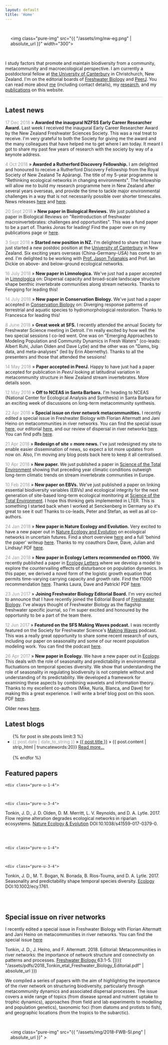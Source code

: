 ```yaml
---
layout: default
title: 'Home'
---
```


<style>
    .l-box {
        padding: 2em;
        }
</style>

<div class="pure-g">
<div class="pure-u-1-2" >

<div class="vh">
<div class="l-box">
<!-- pure-img makes image scalable-->

<!-- <img class="pure-img" src="website_nw.png" size="300px"> -->

<!-- <iframe src="{{ "assets/network/network.html" | absolute_url }}" width="300px" height="300px" frameBorder="0" style=" border-width:0 "> -->
<!-- </iframe> -->

<img class="pure-img" src="{{ "/assets/img/nw-eg.png" | absolute_url }}" width="300">


</div>
</div>

</div>

<div class="pure-u-1-2" >

<div class="vh">

<p>I study factors that promote and maintain biodiversity from a community, metacommunity and macroecological perspective. I am currently a postdoctoral fellow at <a href="https://www.canterbury.ac.nz/">the University of Canterbury</a> in Christchurch, New Zealand. I'm on the editorial boards of <a href="http://onlinelibrary.wiley.com/journal/10.1111/(ISSN)1365-2427">Freshwater Biology</a> and <a href="https://peerj.com/">PeerJ</a>. You can read more about <a href="/about">me</a> (including contact details), my <a href="/research">research</a>, and my <a href="/publications">publications</a> on this website. 
</p>

</div>
</div>
</div>

<hr style="height: 1px; color:#d5d5d5; border:none; background-color:#d5d5d5;" />

## Latest news

<!-- TEMPLATE:  <span style="color:#999">DATE</span> » **TITLE**-->

<span style="color:#999">17 Dec 2018</span> » **Awarded the inaugural NZFSS Early Career Researcher Award.** Last week I received the inaugural Early Career Researcher Award by the New Zealand Freshwater Sciences Society. This was a real treat to receive. I'm very grateful to both the Society for giving me the award and the many colleagues that have helped me to get where I am today. It meant I got to share my past few years of research with the society by way of a keynote address. 

<span style="color:#999">4 Oct 2018</span> » **Awarded a Rutherford Discovery Fellowship.** I am delighted and honoured to receive a Rutherford Discovery Fellowship from the Royal Society of New Zealand Te Apārangi. The title of my 5-year programme is "Rethinking ecological networks in changing environments". The fellowship will allow me to build my research programme here in New Zealand after several years overseas, and provide the time to tackle major environmental challenges in a way that is not necessarily possible over shorter timescales. News releases [here](https://royalsociety.org.nz/news/2018-rutherford-discovery-fellowships-to-accelerate-research-careers-announced/) and [here](https://www.canterbury.ac.nz/news/2018/uc-ecologist-awarded-800000-to-tackle-major-environmental-challenges.html). 

<span style="color:#999">20 Sept 2018</span> » **New paper in Biological Reviews.** We just published a paper in Biological Reviews on "Reintroduction of freshwater macroinvertebrates: challenges and opportunities". This was a fund paper to be a part of. Thanks Jonas for leading! Find the paper over on my publications page or [here](http://doi.org/10.1111/brv.12458). 

<span style="color:#999">3 Sept 2018</span> » **Started new position in NZ.** I'm delighted to share that I have just started a new postdoc position at the [University of Canterbury](https://www.canterbury.ac.nz/) in New Zealand. Six exciting years overseas (China-Germany-USA) has come to an end. I'm delighted to be working with [Prof. Jason Tylianakis](https://www.tylianakislab.org/) and Prof. Ian Dickie on above- and below-ground ecological networks. 

<span style="color:#999">16 July 2018</span> » **New paper in Limnologica.** We've just had a paper accepted in [Limnologica](https://doi.org/10.1016/j.limno.2018.06.003) on: Dispersal capacity and broad-scale landscape structure shape benthic invertebrate communities along stream networks. Thanks to Fengqing for leading this! 

<span style="color:#999">14 July 2018</span> » **New paper in Conservation Biology.** We've just had a paper accepted in [Conservation Biology](https://doi.org/10.1111/cobi.13176) on: Diverging response patterns of terrestrial and aquatic species to hydromorphological restoration. Thanks to Francesca for leading this! 

<span style="color:#999">8 June 2018</span> » **Great week at SFS.** I recently attended the annual Society for Freshwater Science meeting in Detroit. I'm really excited by how well the two special sessions I co-led went. One was on "Emerging Approaches to Modeling Population and Community Dynamics in Fresh Waters" (co-leads: Albert Ruhi, Julian Olden and Dave Lytle) and the other was on "Dams, big data, and meta-analyses" (led by Erin Abernethy). Thanks to all the presenters and those that attended the sessions!

<span style="color:#999">14 May 2018</span> » **Paper accepted in PeerJ.** Happy to have just had a paper accepted for publication in *PeerJ* looking at latitudinal variation in metacommunity structure in New Zealand stream invertebrates. More details soon. 

<span style="color:#999">12 May 2018</span> » **Off to NCEAS in Santa Barbara.** I'm heading to NCEAS (National Center for Ecological Analysis and Synthesis) in Santa Barbara for an exciting week of discussions on long-term metacommunity synthesis. 

<span style="color:#999">22 Apr 2018</span> » **Special issue on river network metacommunities.** I recently edited a special issue in Freshwater Biology with Florian Altermatt and Jani Heino on metacommunities in river networks. You can find the special issue [here](https://onlinelibrary.wiley.com/toc/13652427/63/1), our editorial [here](http://dx.doi.org/10.1111/fwb.13045), and our review of dispersal in river networks [here](http://dx.doi.org/10.1111/fwb.13037). You can find pdfs [here](publications). 

<span style="color:#999">21 Apr 2018</span> » **Redesign of site = more news.** I've just redesigned my site to enable easier dissemination of news, so expect a lot more updates from now on. Also, I'm moving any blog posts back here to keep it all centralised. 

<span style="color:#999">10 Apr 2018</span> » **New paper.** We just published a paper in [Science of the Total Environment](http://dx.doi.org/10.1016/j.scitotenv.2017.11.242) showing that preceding year climatic conditions outweigh long-term climatic trends on stream invertebrate communities in Europe. 

<span style="color:#999">10 Feb 2018</span> » **New paper on EBVs.** We've just published a paper on linking essential biodiversity variables (EBVs) and ecological integrity for the next generation of site-based long-term ecological monitoring at [Science of the Total Environment](http://dx.doi.org/10.1016/j.scitotenv.2017.08.111). I hope this thinking gets implemented in LTER. This is something I started back when I worked at Senckenberg in Germany so it's great to see it out! Thanks to co-leads, Peter and Stefan, as well as all co-authors. 

<span style="color:#999">24 Jan 2018</span> » **New paper in Nature Ecology and Evolution.** Very excited to have a new paper out in [Nature Ecology and Evolution](http://dx.doi.org/10.1038/s41559-017-0379-0) on ecological networks in uncertain futures. Find a short overview [here](blog/2018/01/24/New-Paper-In-NEE) and a full 'behind the paper' writeup [here](https://natureecoevocommunity.nature.com/users/70479-jonathan-tonkin/posts/22255-networks-degrade-when-river-flows-depart-from-natural). Thanks to my coauthors Dave, Dave, Julian and Lindsay! PDF [here](publications). 

<span style="color:#999">24 Jan 2018</span> » **New paper in Ecology Letters recommended on f1000.** We recently published a paper in [Ecology Letters](http://dx.doi.org/10.1111/ele.12866) where we develop a model to explore the countervailing effects of disturbance on population dynamics. In this paper, we derived a novel form of the logistic growth equation that permits time-varying carrying capacity and growth rate. Find the f1000 recommendation [here](https://f1000.com/prime/732394087). Thanks Laura, Dave and Patrick! PDF [here](publications). 

<span style="color:#999">23 Jun 2017</span> » **Joining Freshwater Biology Editorial Board.** I'm very excited to announce that I have recently joined the Editorial Board of [Freshwater Biology](http://onlinelibrary.wiley.com/journal/10.1111/(ISSN)1365-2427). I've always thought of Freshwater Biology as the flagship freshwater specific journal, so I'm super excited and honoured by the opportunity to be a part of the team there.

<span style="color:#999">12 Jun 2017</span> » **Featured on the SFS Making Waves podcast.** I was recently featured on the Society for Freshwater Science's [Making Waves](http://www.freshwater-science.org/Education-and-Outreach/Media/Podcast.cfm) podcast. This was a really great opportunity to share some recent research of ours, including our paper on seasonality and some of our recent population modeling work. You can find the podcast [here](https://youtu.be/mqnuv6YZBSM).

<span style="color:#999">26 Apr 2017</span> » **New paper in Ecology.** We have a new paper out in [Ecology](http://dx.doi.org/10.1002/ecy.1761). This deals with the role of seasonality and predictability in environmental fluctuations on temporal species diversity. We show that understanding the role of seasonality in regulating biodiversity is not complete without and understanding of its predictability. We developed a framework for examining these aspects by combining wavelets and information theory. Thanks to my excellent co-authors (Mike, Nuria, Blanca, and Dave) for making this a great experience. I will write a brief blog post on this soon. PDF [here](publications).

Older news [here](news).  


## Latest blogs

<ul class="posts">
<!-- the below show's the latest 3 posts and adds a bit of text (first 20 words) from post as well as the title-->
	  {% for post in site.posts limit:3 %}
	    <li><span style="color: #999;" >{{ post.date | date_to_string }}</span> » <a href="{{ post.url }}" title="{{ post.title }}">{{ post.title }}</a> »
	    {{ post.content | strip_html | truncatewords:20}}
	    <a href="{{ post.url }}">Read more...</a></li>
	    <br>
	  {% endfor %}
	</ul>


## Featured papers

<div class="pure-g">
	
	<div class="pure-u-1-4">

<script type="text/javascript" src="https://d1bxh8uas1mnw7.cloudfront.net/assets/embed.js"></script><div class="altmetric-embed" data-badge-type="medium-donut" data-altmetric-id="29523449"></div>
<br>
	</div>
	
	<div class="pure-u-3-4">
			
<p>Tonkin, J. D., J. D. Olden, D. M. Merritt, L. V. Reynolds, and D. A. Lytle. 2017. Flow regime alteration degrades ecological networks in riparian ecosystems. <a href="http://dx.doi.org/10.1038/s41559-017-0379-0" target="_blank">Nature Ecology & Evolution</a> DOI:10.1038/s41559-017-0379-0.</p>
<br>
	</div>
<br>	
	
</div>

<div class="pure-g">
	
	<div class="pure-u-1-4">

<script type="text/javascript" src="https://d1bxh8uas1mnw7.cloudfront.net/assets/embed.js"></script><div class="altmetric-embed" data-badge-type="medium-donut" data-altmetric-id="16029019"></div>
<br>
	</div>
	
	<div class="pure-u-3-4">
			
<p>Tonkin, J. D., M. T. Bogan, N. Bonada, B. Rios-Touma, and D. A. Lytle. 2017. Seasonality and predictability shape temporal species diversity. <a href="http://dx.doi.org/10.1002/ecy.1761" target="_blank">Ecology</a> DOI:10.1002/ecy.1761. <a href="http://jdtonkin.github.io/publications/2017_Tonkin_etal_Ecology.pdf"><i class="fa fa-fw fa-file-pdf-o"></i></a></p>
<br>
	</div>
<br>	
	
</div>


## Special issue on river networks 

<style>
    .l-box {
        padding: 1.2em;
    }
</style>

<div class="pure-g">

<div class="pure-u-2-3" markdown="1">

I recently edited a special issue in Freshwater Biology with Florian Altermatt and Jani Heino on metacommunities in river networks. You can find the special issue [here](https://onlinelibrary.wiley.com/toc/13652427/63/1)

Tonkin, J. D., J. Heino, and F. Altermatt. 2018. Editorial: Metacommunities in river networks: the importance of network structure and connectivity on patterns and processes. <a href="http://dx.doi.org/10.1111/fwb.13045" target="_blank"> Freshwater Biology </a> 63:1-5. [<i class="fa fa-fw fa-file-pdf-o"></i>]({{ "/assets/pdfs/2018_Tonkin_etal_Freshwater_Biology_Editorial.pdf" | absolute_url }})

We compiled a series of papers with the aim of highlighting the importance of the river network on structuring biodiversity, particularly through metacommunity dynamics and associated dispersal processes. The issue covers a wide range of topics (from disease spread and nutrient uptake to trophic dynamics), approaches (from field and lab experiments to modelling and population genetics), taxonomic foci (from diatoms and protists to fish), and geographic locations (from the tropics to the subarctic). 

</div>



<div class="pure-u-1-3" markdown="1">

<div class="l-box">

<img class="pure-img" src="{{ "/assets/img/2018-FWB-SI.png" | absolute_url }}" >

</div>

</div>

</div>


<!--
<i class="fa fa-fw fa-envelope"></i><span style="color:#999"> jdtonkin [at] gmail.com</span>   
<i class="fa fa-fw fa-envelope-o"></i><span style="color:#999"> jonathan.tonkin [at] senckenberg.de</span>   
<i class="fa fa-fw fa-twitter"></i><span style="color:#999"> @jdtonkin</span>   
-->
<!--<a href="https://twitter.com/jdtonkin" class="twitter-follow-button" data-show-count="false">Follow @jdtonkin</a>
<script>!function(d,s,id){var js,fjs=d.getElementsByTagName(s)[0],p=/^http:/.test(d.location)?'http':'https';if(!d.getElementById(id)){js=d.createElement(s);js.id=id;js.src=p+'://platform.twitter.com/widgets.js';fjs.parentNode.insertBefore(js,fjs);}}(document, 'script', 'twitter-wjs');</script>
-->
